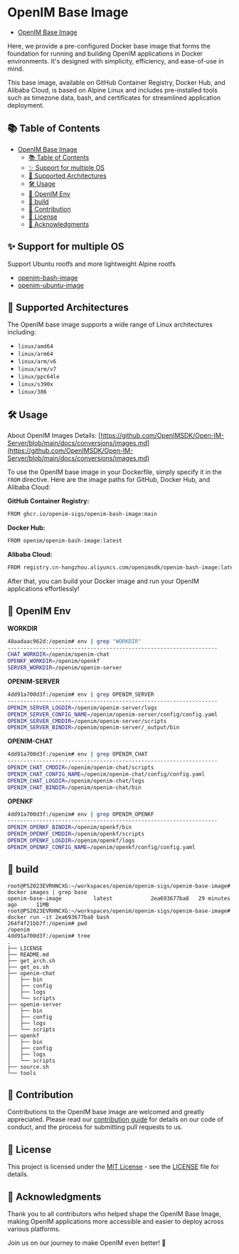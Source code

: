 # OpenIM Base Image

+ [OpenIM Base Image](https://github.com/openim-sigs/openim-base-image/actions)

Here, we provide a pre-configured Docker base image that forms the foundation for running and building OpenIM applications in Docker environments. It's designed with simplicity, efficiency, and ease-of-use in mind.

This base image, available on GitHub Container Registry, Docker Hub, and Alibaba Cloud, is based on Alpine Linux and includes pre-installed tools such as timezone data, bash, and certificates for streamlined application deployment.

## 📚 Table of Contents

- [OpenIM Base Image](#openim-base-image)
  - [📚 Table of Contents](#-table-of-contents)
  - [✨ Support for multiple OS](#-suport-for-multiple-os)
  - [🔭 Supported Architectures](#-supported-architectures)
  - [🛠  Usage](#-usage)
  - [🤖 OpenIM Env](#openim-env)
  - [🎯 build](#-build)
  - [🤝 Contribution](#-contribution)
  - [📄 License](#-license)
  - [🌟 Acknowledgments](#-acknowledgments)


## ✨ Support for multiple OS

Support Ubuntu rootfs and more lightweight Alpine rootfs

+ [openim-bash-image](https://github.com/openim-sigs/openim-base-image/pkgs/container/openim-bash-image)
+ [openim-ubuntu-image](https://github.com/openim-sigs/openim-base-image/pkgs/container/openim-ubuntu-image)


## 🔭 Supported Architectures

The OpenIM base image supports a wide range of Linux architectures including:

- `linux/amd64`
- `linux/arm64`
- `linux/arm/v6`
- `linux/arm/v7`
- `linux/ppc64le`
- `linux/s390x`
- `linux/386`

## 🛠 Usage

About OpenIM Images Details: [https://github.com/OpenIMSDK/Open-IM-Server/blob/main/docs/conversions/images.md](https://github.com/OpenIMSDK/Open-IM-Server/blob/main/docs/conversions/images.md)

To use the OpenIM base image in your Dockerfile, simply specify it in the `FROM` directive. Here are the image paths for GitHub, Docker Hub, and Alibaba Cloud:

**GitHub Container Registry:**

```bash
FROM ghcr.io/openim-sigs/openim-bash-image:main
```

**Docker Hub:**

```bash
FROM openim/openim-bash-image:latest
```

**Alibaba Cloud:**

```bash
FROM registry.cn-hangzhou.aliyuncs.com/openimsdk/openim-bash-image:latest
```

After that, you can build your Docker image and run your OpenIM applications effortlessly!

## 🤖 OpenIM Env

**WORKDIR**
```bash
48aadaac962d:/openim# env | grep "WORKDIR"
------------------------------------------------------------------
CHAT_WORKDIR=/openim/openim-chat
OPENKF_WORKDIR=/openim/openkf
SERVER_WORKDIR=/openim/openim-server
```

**OPENIM-SERVER**
```bash
4dd91a700d3f:/openim# env | grep OPENIM_SERVER
------------------------------------------------------------------
OPENIM_SERVER_LOGDIR=/openim/openim-server/logs
OPENIM_SERVER_CONFIG_NAME=/openim/openim-server/config/config.yaml
OPENIM_SERVER_CMDDIR=/openim/openim-server/scripts
OPENIM_SERVER_BINDIR=/openim/openim-server/_output/bin
```

**OPENIM-CHAT**
```bash
4dd91a700d3f:/openim# env | grep OPENIM_CHAT
------------------------------------------------------------------
OPENIM_CHAT_CMDDIR=/openim/openim-chat/scripts
OPENIM_CHAT_CONFIG_NAME=/openim/openim-chat/config/config.yaml
OPENIM_CHAT_LOGDIR=/openim/openim-chat/logs
OPENIM_CHAT_BINDIR=/openim/openim-chat/bin
```

**OPENKF**
```bash
4dd91a700d3f:/openim# env | grep OPENIM_OPENKF
------------------------------------------------------------------
OPENIM_OPENKF_BINDIR=/openim/openkf/bin
OPENIM_OPENKF_CMDDIR=/openim/openkf/scripts
OPENIM_OPENKF_LOGDIR=/openim/openkf/logs
OPENIM_OPENKF_CONFIG_NAME=/openim/openkf/config/config.yaml
```

## 🎯 build
```
root@PS2023EVRHNCXG:~/workspaces/openim/openim-sigs/openim-base-image# docker images | grep base
openim-base-image          latest            2ea693677ba8   29 minutes ago      11MB
root@PS2023EVRHNCXG:~/workspaces/openim/openim-sigs/openim-base-image# docker run -it 2ea693677ba8 bash
264f4f21bb7f:/openim# pwd
/openim
4dd91a700d3f:/openim# tree
.
├── LICENSE
├── README.md
├── get_arch.sh
├── get_os.sh
├── openim-chat
│   ├── bin
│   ├── config
│   ├── logs
│   └── scripts
├── openim-server
│   ├── bin
│   ├── config
│   ├── logs
│   └── scripts
├── openkf
│   ├── bin
│   ├── config
│   ├── logs
│   └── scripts
├── source.sh
└── tools
```

## 🤝 Contribution

Contributions to the OpenIM base image are welcomed and greatly appreciated. Please read our [contribution guide](./CONTRIBUTING.md) for details on our code of conduct, and the process for submitting pull requests to us.

## 📄 License

This project is licensed under the [MIT License](./LICENSE) - see the [LICENSE](./LICENSE) file for details.

## 🌟 Acknowledgments

Thank you to all contributors who helped shape the OpenIM Base Image, making OpenIM applications more accessible and easier to deploy across various platforms.

Join us on our journey to make OpenIM even better! 🚀
